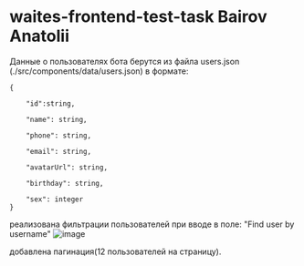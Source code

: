 # waites-frontend-test-task Bairov Anatolii
Данные о пользователях бота берутся из файла users.json (./src/components/data/users.json) в формате:
	
	{
		
		"id":string,

		"name": string,
	
		"phone": string,

		"email": string,

		"avatarUrl": string,

		"birthday": string,
	
		"sex": integer
	}

реализована фильтрации пользователей при вводе в поле: "Find user by username"
![image](https://user-images.githubusercontent.com/78851575/136235462-02b493de-14a7-41a5-9a56-1dad72a7387a.png)

добавлена пагинация(12 пользователей на страницу).
